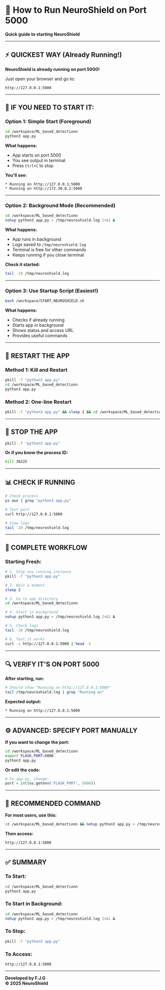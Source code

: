 # 🚀 How to Run NeuroShield on Port 5000

**Quick guide to starting NeuroShield**

---

## ⚡ **QUICKEST WAY (Already Running!)**

**NeuroShield is already running on port 5000!**

Just open your browser and go to:
```
http://127.0.0.1:5000
```

---

## 🔧 **IF YOU NEED TO START IT:**

### **Option 1: Simple Start (Foreground)**

```bash
cd /workspace/ML_based_detectionn
python3 app.py
```

**What happens:**
- App starts on port 5000
- You see output in terminal
- Press `Ctrl+C` to stop

**You'll see:**
```
* Running on http://127.0.0.1:5000
* Running on http://172.30.0.2:5000
```

---

### **Option 2: Background Mode (Recommended)**

```bash
cd /workspace/ML_based_detectionn
nohup python3 app.py > /tmp/neuroshield.log 2>&1 &
```

**What happens:**
- App runs in background
- Logs saved to `/tmp/neuroshield.log`
- Terminal is free for other commands
- Keeps running if you close terminal

**Check it started:**
```bash
tail -10 /tmp/neuroshield.log
```

---

### **Option 3: Use Startup Script (Easiest!)**

```bash
bash /workspace/START_NEUROSHIELD.sh
```

**What happens:**
- Checks if already running
- Starts app in background
- Shows status and access URL
- Provides useful commands

---

## 🔄 **RESTART THE APP**

### **Method 1: Kill and Restart**
```bash
pkill -f "python3 app.py"
cd /workspace/ML_based_detectionn
python3 app.py
```

### **Method 2: One-line Restart**
```bash
pkill -f "python3 app.py" && sleep 2 && cd /workspace/ML_based_detectionn && nohup python3 app.py > /tmp/neuroshield.log 2>&1 &
```

---

## 🛑 **STOP THE APP**

```bash
pkill -f "python3 app.py"
```

**Or if you know the process ID:**
```bash
kill 36225
```

---

## 📊 **CHECK IF RUNNING**

```bash
# Check process
ps aux | grep "python3 app.py"

# Test port
curl http://127.0.0.1:5000

# View logs
tail -20 /tmp/neuroshield.log
```

---

## 🎯 **COMPLETE WORKFLOW**

### **Starting Fresh:**
```bash
# 1. Stop any running instance
pkill -f "python3 app.py"

# 2. Wait a moment
sleep 2

# 3. Go to app directory
cd /workspace/ML_based_detectionn

# 4. Start in background
nohup python3 app.py > /tmp/neuroshield.log 2>&1 &

# 5. Check logs
tail -10 /tmp/neuroshield.log

# 6. Test it works
curl -s http://127.0.0.1:5000 | head -5
```

---

## 🔍 **VERIFY IT'S ON PORT 5000**

**After starting, run:**
```bash
# Should show "Running on http://127.0.0.1:5000"
tail /tmp/neuroshield.log | grep "Running on"
```

**Expected output:**
```
* Running on http://127.0.0.1:5000
```

---

## ⚙️ **ADVANCED: SPECIFY PORT MANUALLY**

**If you want to change the port:**

```bash
cd /workspace/ML_based_detectionn
export FLASK_PORT=5000
python3 app.py
```

**Or edit the code:**
```python
# In app.py, change:
port = int(os.getenv('FLASK_PORT', 5000))
```

---

## 🎯 **RECOMMENDED COMMAND**

**For most users, use this:**

```bash
cd /workspace/ML_based_detectionn && nohup python3 app.py > /tmp/neuroshield.log 2>&1 & echo "Started! Check: tail -f /tmp/neuroshield.log"
```

**Then access:**
```
http://127.0.0.1:5000
```

---

## ✅ **SUMMARY**

### **To Start:**
```bash
cd /workspace/ML_based_detectionn
python3 app.py
```

### **To Start in Background:**
```bash
cd /workspace/ML_based_detectionn
nohup python3 app.py > /tmp/neuroshield.log 2>&1 &
```

### **To Stop:**
```bash
pkill -f "python3 app.py"
```

### **To Access:**
```
http://127.0.0.1:5000
```

---

**Developed by F.J.G**  
**© 2025 NeuroShield**
